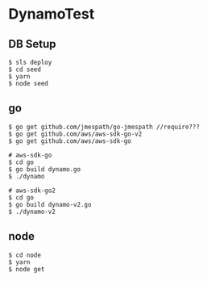 # DynamoTest

## DB Setup

```
$ sls deploy
$ cd seed
$ yarn
$ node seed
```

## go

```                                   
$ go get github.com/jmespath/go-jmespath //require???   
$ go get github.com/aws/aws-sdk-go-v2                       
$ go get github.com/aws/aws-sdk-go
```

```
# aws-sdk-go
$ cd go
$ go build dynamo.go
$ ./dynamo

# aws-sdk-go2
$ cd go
$ go build dynamo-v2.go
$ ./dynamo-v2
```

## node

```
$ cd node
$ yarn
$ node get
```